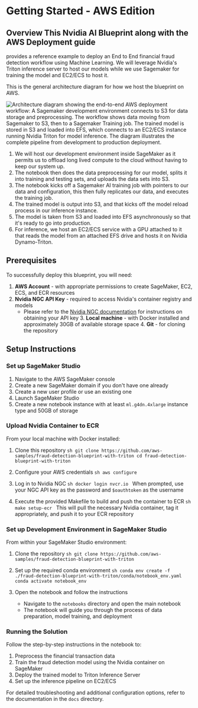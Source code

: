 # Getting Started - AWS Edition

## Overview This Nvidia AI Blueprint along with the AWS Deployment guide
provides a reference example to deploy an End to End financial fraud detection
workflow using Machine Learning. We will leverage Nvidia's Triton inference
server to host our models while we use Sagemaker for training the model and
EC2/ECS to host it.

This is the general architecture diagram for how we host the blueprint on AWS.

![Architecture diagram showing the end-to-end AWS deployment workflow: A
Sagemaker development environment connects to S3 for data storage and
preprocessing. The workflow shows data moving from Sagemaker to S3, then to a
Sagemaker Training job. The trained model is stored in S3 and loaded into EFS,
which connects to an EC2/ECS instance running Nvidia Triton for model inference.
The diagram illustrates the complete pipeline from development to production
deployment.](./docs/arch-diagram.png)

1. We will host our development environment inside SageMaker as it permits us to
   offload long lived compute to the cloud without having to keep our system up.
2. The notebook then does the data preprocessing for our model, splits it into
   training and testing sets, and uploads the data sets into S3.
3. The notebook kicks off a Sagemaker AI training job with pointers to our data
   and configuration, this then fully replicates our data, and executes the
   training job.
4. The trained model is output into S3, and that kicks off the model reload
   process in our inference instance.
5. The model is taken from S3 and loaded into EFS asynchronously so that it's
   ready to go into production.
6. For inference, we host an EC2/ECS service with a GPU attached to it that
   reads the model from an attached EFS drive and hosts it on Nvidia
   Dynamo-Triton.

## Prerequisites

To successfully deploy this blueprint, you will need:

1. **AWS Account** - with appropriate permissions to create SageMaker, EC2, ECS,
and ECR resources
2. **Nvidia NGC API Key** - required to access Nvidia's
container registry and models
   - Please refer to the [Nvidia NGC
     documentation](https://docs.nvidia.com/ngc/ngc-overview/index.html#generating-api-key)
     for instructions on obtaining your API key 3. **Local machine** - with
     Docker installed and approximately 30GB of available storage space 4.
     **Git** - for cloning the repository

## Setup Instructions

### Set up SageMaker Studio

1. Navigate to the AWS SageMaker console
2. Create a new SageMaker domain if you don't have one already
3. Create a new user profile or use an existing one
4. Launch SageMaker Studio
5. Create a new notebook instance with at least `ml.g4dn.4xlarge` instance type
   and 50GB of storage

### Upload Nvidia Container to ECR

From your local machine with Docker installed:

1. Clone this repository ```sh git clone
   https://github.com/aws-samples/fraud-detection-blueprint-with-triton cd
   fraud-detection-blueprint-with-triton ```

2. Configure your AWS credentials ```sh aws configure ```

3. Log in to Nvidia NGC ```sh docker login nvcr.io ``` When prompted, use your
   NGC API key as the password and `$oauthtoken` as the username

4. Execute the provided Makefile to build and push the container to ECR ```sh
   make setup-ecr ``` This will pull the necessary Nvidia container, tag it
   appropriately, and push it to your ECR repository

### Set up Development Environment in SageMaker Studio

From within your SageMaker Studio environment:

1. Clone the repository ```sh git clone
   https://github.com/aws-samples/fraud-detection-blueprint-with-triton ```

2. Set up the required conda environment ```sh conda env create -f
   ./fraud-detection-blueprint-with-triton/conda/notebook_env.yaml conda
   activate notebook_env ```

3. Open the notebook and follow the instructions
   - Navigate to the `notebooks` directory and open the main notebook
   - The notebook will guide you through the process of data preparation, model
     training, and deployment

### Running the Solution

Follow the step-by-step instructions in the notebook to:
1. Preprocess the financial transaction data
2. Train the fraud detection model using the Nvidia container on SageMaker
3. Deploy the trained model to Triton Inference Server
4. Set up the inference pipeline on EC2/ECS

For detailed troubleshooting and additional configuration options, refer to the
documentation in the `docs` directory.

